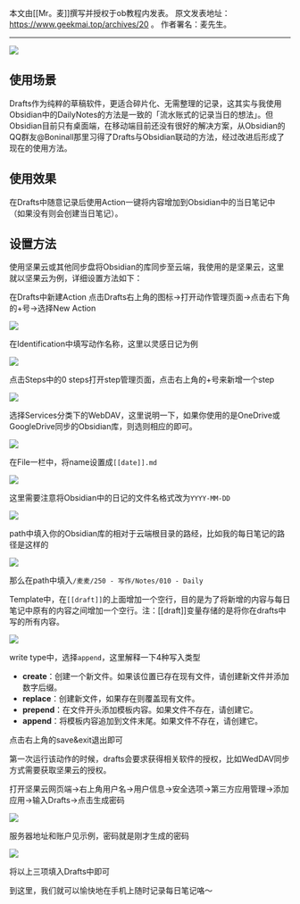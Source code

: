 本文由[[Mr。麦]]撰写并授权于ob教程内发表。
原文发表地址：https://www.geekmai.top/archives/20 。
作者署名：麦先生。

---

![](https://static.geekmai.top/uPic/20210213122840.jpg)

## 使用场景
Drafts作为纯粹的草稿软件，更适合碎片化、无需整理的记录，这其实与我使用Obsidian中的DailyNotes的方法是一致的「流水账式的记录当日的想法」。但Obsidian目前只有桌面端，在移动端目前还没有很好的解决方案，从Obsidian的QQ群友@Boninall那里习得了Drafts与Obsidian联动的方法，经过改进后形成了现在的使用方法。

## 使用效果
在Drafts中随意记录后使用Action一键将内容增加到Obsidian中的当日笔记中（如果没有则会创建当日笔记）。

## 设置方法
使用坚果云或其他同步盘将Obsidian的库同步至云端，我使用的是坚果云，这里就以坚果云为例，详细设置方法如下：

在Drafts中新建Action
点击Drafts右上角的图标→打开动作管理页面→点击右下角的+号→选择New Action

![](https://static.geekmai.top/uPic/20210213114425.png)

在Identification中填写动作名称，这里以灵感日记为例

![](https://static.geekmai.top/uPic/20210213114432.jpeg)

点击Steps中的0 steps打开step管理页面，点击右上角的+号来新增一个step

![](https://static.geekmai.top/uPic/20210213114436.png)

选择Services分类下的WebDAV，这里说明一下，如果你使用的是OneDrive或GoogleDrive同步的Obsidian库，则选则相应的即可。

![](https://static.geekmai.top/uPic/20210213114441.png)

在File一栏中，将name设置成`[[date]].md` 

![](https://static.geekmai.top/uPic/20210213114445.png)

这里需要注意将Obsidian中的日记的文件名格式改为`YYYY-MM-DD` 

![](https://static.geekmai.top/uPic/20210213114450.jpg)

path中填入你的Obsidian库的相对于云端根目录的路经，比如我的每日笔记的路径是这样的

![](https://static.geekmai.top/uPic/20210213114454.jpg)

那么在path中填入`/麦麦/250 - 写作/Notes/010 - Daily`

Template中，在`[[draft]]`的上面增加一个空行，目的是为了将新增的内容与每日笔记中原有的内容之间增加一个空行。注：[[draft]]变量存储的是将你在drafts中写的所有内容。

![](https://static.geekmai.top/uPic/20210213114458.png)

write type中，选择`append`，这里解释一下4种写入类型
-   **create**：创建一个新文件。如果该位置已存在现有文件，请创建新文件并添加数字后缀。
-   **replace**：创建新文件，如果存在则覆盖现有文件。
-   **prepend**：在文件开头添加模板内容。如果文件不存在，请创建它。
-   **append**：将模板内容追加到文件末尾。如果文件不存在，请创建它。

点击右上角的save&exit退出即可

第一次运行该动作的时候，drafts会要求获得相关软件的授权，比如WedDAV同步方式需要获取坚果云的授权。

打开坚果云网页端→右上角用户名→用户信息→安全选项→第三方应用管理→添加应用→输入Drafts→点击生成密码

![](https://static.geekmai.top/uPic/20210213114501.jpg)

服务器地址和账户见示例，密码就是刚才生成的密码

![](https://static.geekmai.top/uPic/20210213114506.jpg)

将以上三项填入Drafts中即可

到这里，我们就可以愉快地在手机上随时记录每日笔记咯～